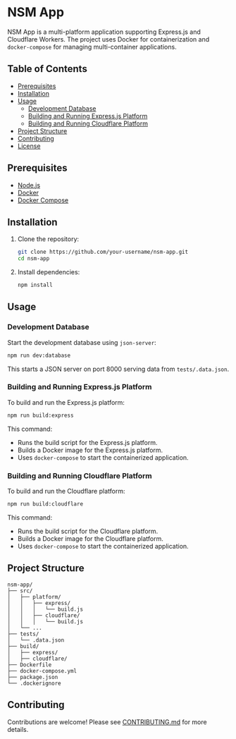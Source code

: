 # NSM App

NSM App is a multi-platform application supporting Express.js and Cloudflare Workers. The project uses Docker for containerization and `docker-compose` for managing multi-container applications.

## Table of Contents

- [Prerequisites](#prerequisites)
- [Installation](#installation)
- [Usage](#usage)
  - [Development Database](#development-database)
  - [Building and Running Express.js Platform](#building-and-running-expressjs-platform)
  - [Building and Running Cloudflare Platform](#building-and-running-cloudflare-platform)
- [Project Structure](#project-structure)
- [Contributing](#contributing)
- [License](#license)

## Prerequisites

- [Node.js](https://nodejs.org/)
- [Docker](https://www.docker.com/)
- [Docker Compose](https://docs.docker.com/compose/)

## Installation

1. Clone the repository:
   ```bash
   git clone https://github.com/your-username/nsm-app.git
   cd nsm-app
   ```

2. Install dependencies:
   ```bash
   npm install
   ```

## Usage

### Development Database

Start the development database using `json-server`:
```bash
npm run dev:database
```
This starts a JSON server on port 8000 serving data from `tests/.data.json`.

### Building and Running Express.js Platform

To build and run the Express.js platform:
```bash
npm run build:express
```
This command:
- Runs the build script for the Express.js platform.
- Builds a Docker image for the Express.js platform.
- Uses `docker-compose` to start the containerized application.

### Building and Running Cloudflare Platform

To build and run the Cloudflare platform:
```bash
npm run build:cloudflare
```
This command:
- Runs the build script for the Cloudflare platform.
- Builds a Docker image for the Cloudflare platform.
- Uses `docker-compose` to start the containerized application.

## Project Structure

```plaintext
nsm-app/
├── src/
│   ├── platform/
│   │   ├── express/
│   │   │   └── build.js
│   │   ├── cloudflare/
│   │   │   └── build.js
│   └── ...
├── tests/
│   └── .data.json
├── build/
│   ├── express/
│   ├── cloudflare/
├── Dockerfile
├── docker-compose.yml
├── package.json
└── .dockerignore
```

## Contributing

Contributions are welcome! Please see [CONTRIBUTING.md](CONTRIBUTING.md) for more details.